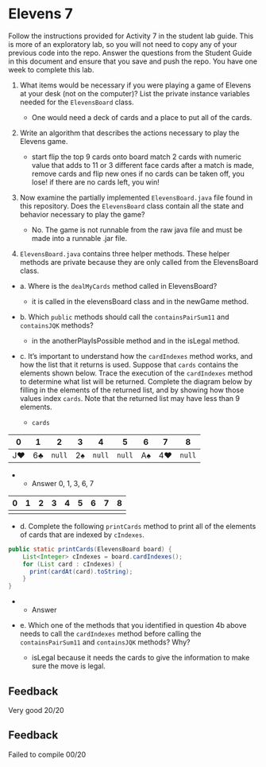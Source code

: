 # Elevens 7

Follow the instructions provided for Activity 7 in the student lab guide. This is more of an exploratory lab, so you will not need to copy any of your previous code into the repo. Answer the questions from the Student Guide in this document and ensure that you save and push the repo. You have one week to complete this lab.

1. What items would be necessary if you were playing a game of Elevens at your desk (not on the computer)? List the private instance variables needed for the `ElevensBoard` class.

    * One would need a deck of cards and a place to put all of the cards.

2. Write an algorithm that describes the actions necessary to play the Elevens game.

    * start
      flip the top 9 cards onto board
      match 2 cards with numeric value that adds to 11 or 3 different face cards
      after a match is made, remove cards and flip new ones
      if no cards can be taken off, you lose!
      if there are no cards left, you win!

3. Now examine the partially implemented `ElevensBoard.java` file found in this repository. Does the `ElevensBoard` class contain all the state and behavior necessary to play the game?

    * No. The game is not runnable from the raw java file and must be made into a runnable .jar file.

4. `ElevensBoard.java` contains three helper methods. These helper methods are private because they are only called from the ElevensBoard class.

  * a. Where is the `dealMyCards` method called in ElevensBoard?

      * it is called in the elevensBoard class and in the newGame method.

  * b. Which `public` methods should call the `containsPairSum11` and `containsJQK` methods?

      * in the anotherPlayIsPossible method and in the isLegal method.

  * c. It’s important to understand how the `cardIndexes` method works, and how the list that it returns is used. Suppose that `cards` contains the elements shown below. Trace the execution of the `cardIndexes` method to determine what list will be returned. Complete the diagram below by filling in the elements of the returned list, and by showing how those values index `cards`. Note that the returned list may have less than 9 elements.

    * `cards`

| 0  | 1  |  2   | 3  |  4   |  5   | 6  | 7  |  8   |
|:--:|:--:|:----:|:--:|:----:|:----:|:--:|:--:|:----:|
| J♥ | 6♣ |`null`| 2♠ |`null`|`null`| A♠ | 4♥ |`null`|

   *  * Answer 0, 1, 3, 6, 7

| 0  | 1  | 2  | 3  | 4  | 5  | 6  | 7  | 8  |
|:--:|:--:|:--:|:--:|:--:|:--:|:--:|:--:|:--:|
|    |    |    |    |    |    |    |    |    |

  * d. Complete the following `printCards` method to print all of the elements of cards that are indexed by `cIndexes`.
```java
public static printCards(ElevensBoard board) {
    List<Integer> cIndexes = board.cardIndexes();
    for (List card : cIndexes) {
      print(cardAt(card).toString);
    }
}
```

  *  * Answer

  * e. Which one of the methods that you identified in question 4b above needs to call the `cardIndexes` method before calling the `containsPairSum11` and `containsJQK` methods? Why?

      * isLegal because it needs the cards to give the information to make sure the move is legal.

## Feedback
Very good
20/20

## Feedback
Failed to compile
00/20
